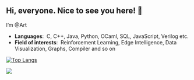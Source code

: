 ## Hi, everyone. Nice to see you here! 👋

<!-- my name is Rihong 👋 and I ❤️ AI and Open-Source -->

<!-- 
- 👋 Hi, I’m @Art
- 👀 I’m interested in ...
- 🌱 I’m currently learning ...
- 💞️ I’m looking to collaborate on ...
- 📫 How to reach me ... 
-->

<!---
Artessay/Artessay is a ✨ special ✨ repository because its `README.md` (this file) appears on your GitHub profile.
You can click the Preview link to take a look at your changes.
--->

I’m @Art
- **Languages**:&nbsp;                        C, C++, Java, Python, OCaml, SQL, JavaScript, Verilog etc.
- **Field of interests**:&nbsp; Reinforcement Learning, Edge Intelligence, Data Visualization, Graphs, Compiler and so on

[![Top Langs](https://github-readme-stats.vercel.app/api/top-langs/?username=Artessay&layout=compact)](https://github.com/anuraghazra/github-readme-stats)

<!-- 
[![Anurag's github stats](https://github-readme-stats.vercel.app/api?username=Artessay)](https://github.com/anuraghazra/github-readme-stats)
-->

![](https://komarev.com/ghpvc/?username=Artessay&color=blue)
